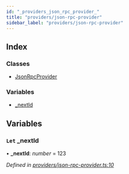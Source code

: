 ```yaml
---
id: "_providers_json_rpc_provider_"
title: "providers/json-rpc-provider"
sidebar_label: "providers/json-rpc-provider"
---
```


## Index

### Classes

* [JsonRpcProvider](../classes/_providers_json_rpc_provider_.jsonrpcprovider.md)

### Variables

* [_nextId](_providers_json_rpc_provider_.md#let-_nextid)

## Variables

### `Let` _nextId

• **_nextId**: *number* = 123

*Defined in [providers/json-rpc-provider.ts:10](https://github.com/nearprotocol/nearlib/blob/f222a4e/src.ts/providers/json-rpc-provider.ts#L10)*
